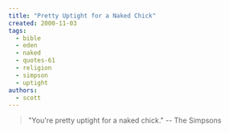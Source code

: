 ```yaml
---
title: "Pretty Uptight for a Naked Chick"
created: 2000-11-03
tags: 
  - bible
  - eden
  - naked
  - quotes-61
  - religion
  - simpson
  - uptight
authors: 
  - scott
---
```


> "You're pretty uptight for a naked chick." \-- The Simpsons

